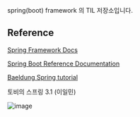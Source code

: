 
spring(boot) framework 의 TIL 저장소입니다.  
  
<h2>Reference</h2>

[Spring Framework Docs](https://docs.spring.io/spring-framework/docs/)
  
[Spring Boot Reference Documentation](https://docs.spring.io/spring-boot/docs/current/reference/htmlsingle/#legal)

[Baeldung Spring tutorial](https://www.baeldung.com/spring-tutorial)
 
토비의 스프링 3.1 (이일민)

![image](https://user-images.githubusercontent.com/53042858/230804779-37d4b26b-3b87-4866-842b-fd0b5cda7bb1.png)

  
